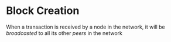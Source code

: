 # Block Creation

When a transaction is received by a node in the network, it will be *broadcasted* to all its other _peers_ in the network